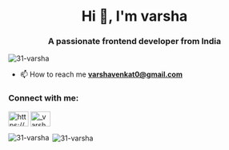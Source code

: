 <h1 align="center">Hi 👋, I'm varsha</h1>
<h3 align="center">A passionate frontend developer from India</h3>

<p align="left"> <img src="https://komarev.com/ghpvc/?username=31-varsha&label=Profile%20views&color=0e75b6&style=flat" alt="31-varsha" /> </p>

- 📫 How to reach me **varshavenkat0@gmail.com**

<h3 align="left">Connect with me:</h3>
<p align="left">
<a href="https://linkedin.com/in/https://www.linkedin.com/in/varsha-v-b55902278" target="blank"><img align="center" src="https://raw.githubusercontent.com/rahuldkjain/github-profile-readme-generator/master/src/images/icons/Social/linked-in-alt.svg" alt="https://www.linkedin.com/in/varsha-v-b55902278" height="30" width="40" /></a>
<a href="https://instagram.com/_varsha_venkat_04" target="blank"><img align="center" src="https://raw.githubusercontent.com/rahuldkjain/github-profile-readme-generator/master/src/images/icons/Social/instagram.svg" alt="_varsha_venkat_04" height="30" width="40" /></a>
</p>

<p><img align="left" src="https://github-readme-stats.vercel.app/api/top-langs?username=31-varsha&show_icons=true&locale=en&layout=compact" alt="31-varsha" /></p>

<p>&nbsp;<img align="center" src="https://github-readme-stats.vercel.app/api?username=31-varsha&show_icons=true&locale=en" alt="31-varsha" /></p>

